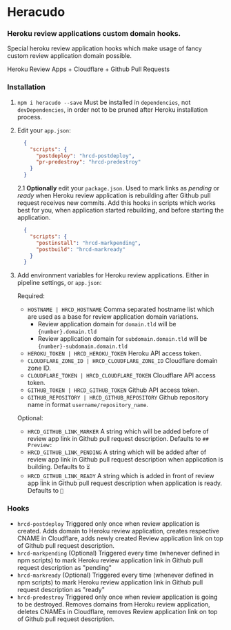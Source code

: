 # Heracudo
### Heroku review applications custom domain hooks.

Special heroku review application hooks which make usage of fancy custom review application domain possible.

Heroku Review Apps + Cloudflare + Github Pull Requests

### Installation
1. `npm i heracudo --save` Must be installed in `dependencies`, not `devDependencies`, in order not to be pruned after Heroku installation process.
2. Edit your `app.json`:
    ```json
      {
        "scripts": {
          "postdeploy": "hrcd-postdeploy",
          "pr-predestroy": "hrcd-predestroy"
        }
      }
    ```
    2.1 **Optionally** edit your `package.json`. Used to mark links as _pending_ or _ready_ when Heroku review application is rebuilding after Github pull request receives new commits. Add this hooks in scripts which works best for you, when application started rebuilding, and before starting the application.
    ```json
      {
        "scripts": {
          "postinstall": "hrcd-markpending",
          "postbuild": "hrcd-markready"
        }
      }
    ```
3. Add environment variables for Heroku review applications. Either in pipeline settings, or `app.json`:

    Required:
    * `HOSTNAME | HRCD_HOSTNAME` Comma separated hostname list which are used as a base for review application domain variations.
      * Review application domain for `domain.tld` will be `{number}.domain.tld`
      * Review application domain for `subdomain.domain.tld` will be `{number}-subdomain.domain.tld`
    * `HEROKU_TOKEN | HRCD_HEROKU_TOKEN` Heroku API access token.
    * `CLOUDFLARE_ZONE_ID | HRCD_CLOUDFLARE_ZONE_ID` Cloudflare domain zone ID.
    * `CLOUDFLARE_TOKEN | HRCD_CLOUDFLARE_TOKEN` Cloudflare API access token.
    * `GITHUB_TOKEN | HRCD_GITHUB_TOKEN` Github API access token.
    * `GITHUB_REPOSITORY | HRCD_GITHUB_REPOSITORY` Github repository name in format `username/repository_name`.

    Optional:
    * `HRCD_GITHUB_LINK_MARKER`   A string which will be added before of review app link in Github pull request description. Defaults to `## Preview: `
    * `HRCD_GITHUB_LINK_PENDING` A string which will be added after of review app link in Github pull request description when application is building. Defaults to `⏳`
    * `HRCD_GITHUB_LINK_READY`    A string which is added in front of review app link in Github pull request description when application is ready. Defaults to `🚀`

### Hooks
* `hrcd-postdeploy` Triggered only once when review application is created. Adds domain to Heroku review application, creates respective CNAME in Cloudflare, adds newly created Review application link on top of Github pull request description.
* `hrcd-markpending` (Optional) Triggered every time (whenever defined in npm scripts) to mark Heroku review application link in Github pull request description as "pending"
* `hrcd-markready` (Optional) Triggered every time (whenever defined in npm scripts) to mark Heroku review application link in Github pull request description as "ready"
* `hrcd-predestroy` Triggered only once when review application is going to be destroyed. Removes domains from Heroku review application, deletes CNAMEs in Cloudflare, removes Review application link on top of Github pull request description.
